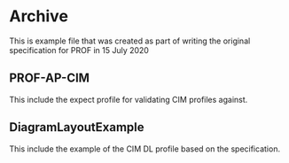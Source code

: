 # Archive
This is example file that was created as part of writing the original specification for PROF in 15 July 2020

## PROF-AP-CIM
This include the expect profile for validating CIM profiles against.

## DiagramLayoutExample
This include the example of the CIM DL profile based on the specification. 